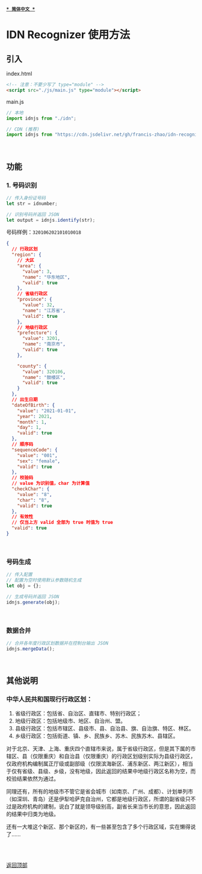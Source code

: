 [<kbd>**`* 简体中文 *`**</kbd>](https://github.com/francis-zhao/idn-recognizer/blob/master/src/js/#readme "读我")

# IDN Recognizer 使用方法

## 引入

index.html

```html
<!-- 注意：不要少写了 type="module" -->
<script src="./js/main.js" type="module"></script>
```

main.js

```javascript
// 本地
import idnjs from "./idn";

// CDN (推荐)
import idnjs from "https://cdn.jsdelivr.net/gh/francis-zhao/idn-recognizer/dist/js/idn.min";
```

<br>

## 功能

### 1. 号码识别

```javascript
// 传入身份证号码
let str = idnumber;

// 识别号码并返回 JSON
let output = idnjs.identify(str);
```

号码样例：`320106202101010018`

```json
{
  // 行政区划
  "region": {
    // 大区
    "area": {
      "value": 3,
      "name": "华东地区",
      "valid": true
    },
    // 省级行政区
    "province": {
      "value": 32,
      "name": "江苏省",
      "valid": true
    },
    // 地级行政区
    "prefecture": {
      "value": 3201,
      "name": "南京市",
      "valid": true
    },

    "county": {
      "value": 320106,
      "name": "鼓楼区",
      "valid": true
    }
  },
  // 出生日期
  "dateOfBirth": {
    "value": "2021-01-01",
    "year": 2021,
    "month": 1,
    "day": 1,
    "valid": true
  },
  // 顺序码
  "sequenceCode": {
    "value": "001",
    "sex": "female",
    "valid": true
  },
  // 校验码
  // value 为识别值，char 为计算值
  "checkChar": {
    "value": "8",
    "char": "8",
    "valid": true
  },
  // 有效性
  // 仅当上方 valid 全部为 true 时值为 true
  "valid": true
}
```

<br>

### 号码生成

```javascript
// 传入配置
// 配置为空时使用默认参数随机生成
let obj = {};

// 生成号码并返回 JSON
idnjs.generate(obj);
```

<br>

### 数据合并

```javascript
// 合并各年度行政区划数据并在控制台输出 JSON
idnjs.mergeData();
```

<br>

## 其他说明

### 中华人民共和国现行行政区划：

1. 省级行政区：包括省、自治区、直辖市、特别行政区；
2. 地级行政区：包括地级市、地区、自治州、盟。
3. 县级行政区：包括市辖区、县级市、县、自治县、旗、自治旗、特区、林区。
4. 乡级行政区：包括街道、镇、乡、民族乡、苏木、民族苏木、县辖区。

对于北京、天津、上海、重庆四个直辖市来说，属于省级行政区，但是其下属的市辖区、县（仅限重庆）和自治县（仅限重庆）的行政区划级别实际为县级行政区，仅政府机构编制属正厅级或副部级（仅限滨海新区、浦东新区、两江新区），相当于仅有省级、县级、乡级，没有地级，因此返回的结果中地级行政区名称为空，而校验结果依然为通过。

同理还有，所有的地级市不管它是省会城市（如南京、广州、成都）、计划单列市（如深圳、青岛）还是伊犁哈萨克自治州，它都是地级行政区，所谓的副省级只不过是政府机构的建制，说白了就是领导级别高，副省长来当市长的意思，因此返回的结果中归类为地级。

还有一大堆这个新区、那个新区的，有一些甚至包含了多个行政区域，实在懒得说了……

<br>
<br>

[<kbd>返回顶部</kbd>](# "返回顶部")
